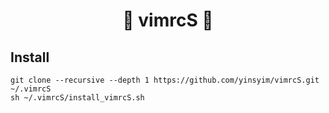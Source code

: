 # <p align="center"> :whale: vimrcS :whale: </p>
  

## Install

	git clone --recursive --depth 1 https://github.com/yinsyim/vimrcS.git ~/.vimrcS
	sh ~/.vimrcS/install_vimrcS.sh
